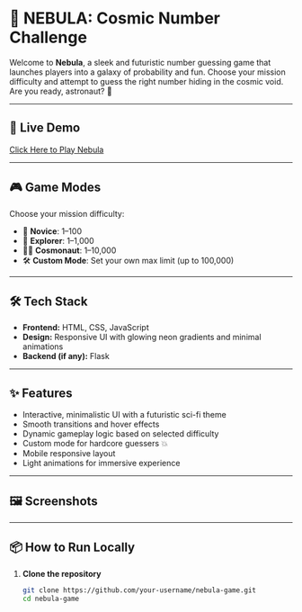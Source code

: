 # 🌌 NEBULA: Cosmic Number Challenge

Welcome to **Nebula**, a sleek and futuristic number guessing game that launches players into a galaxy of probability and fun. Choose your mission difficulty and attempt to guess the right number hiding in the cosmic void. Are you ready, astronaut? 🚀

---

## 🚀 Live Demo
[Click Here to Play Nebula](https://your-deployment-link.com)


---

## 🎮 Game Modes

Choose your mission difficulty:

- 🌙 **Novice**: 1–100  
- 🚀 **Explorer**: 1–1,000  
- 👨‍🚀 **Cosmonaut**: 1–10,000  
- 🛠️ **Custom Mode**: Set your own max limit (up to 100,000)

---

## 🛠️ Tech Stack

- **Frontend:** HTML, CSS, JavaScript  
- **Design:** Responsive UI with glowing neon gradients and minimal animations  
- **Backend (if any):** Flask

---

## ✨ Features

- Interactive, minimalistic UI with a futuristic sci-fi theme
- Smooth transitions and hover effects
- Dynamic gameplay logic based on selected difficulty
- Custom mode for hardcore guessers 💥
- Mobile responsive layout
- Light animations for immersive experience

---

## 🖼️ Screenshots

---

## 📦 How to Run Locally

1. **Clone the repository**
   ```bash
   git clone https://github.com/your-username/nebula-game.git
   cd nebula-game
